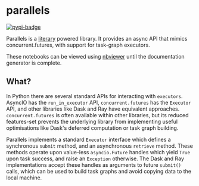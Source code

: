 # parallels
[![pypi-badge][]][pypi] 

[pypi-badge]: https://img.shields.io/pypi/v/literary
[pypi]: https://pypi.org/project/literary

Parallels is a [literary](https://github.com/agoose77/literary) powered library. 
It provides an async API that mimics concurrent.futures, with support for task-graph executors.

These notebooks can be viewed using [nbviewer](https://nbviewer.jupyter.org/github/agoose77/parallels/tree/main/) until the documentation generator is complete.

## What?
In Python there are several standard APIs for interacting with `executors`. AsyncIO has the `run_in_executor` API, `concurrent.futures` has the `Executor` API, and other
libraries like Dask and Ray have equivalent approaches. `concurrent.futures` is often available within other libraries, but its reduced features-set prevents the underlying
library from implementing useful optimisations like Dask's deferred computation or task graph building.

Parallels implements a standard `Executor` interface which defines a synchronous `submit` method, and an asynchronous `retrieve` method. 
These methods operate upon value-less `asyncio.Future` handles which yield `True` upon task success, and raise an `Exception` otherwise. 
The Dask and Ray implementations accept these handles as arguments to future `submit()` calls, which can be used to build task graphs
and avoid copying data to the local machine.
